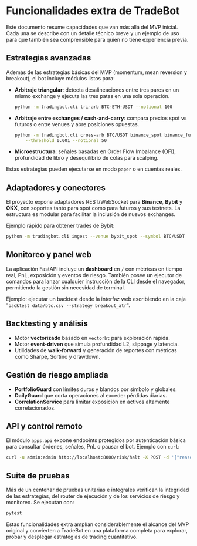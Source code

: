 # Funcionalidades extra de TradeBot

Este documento resume capacidades que van más allá del MVP inicial.
Cada una se describe con un detalle técnico breve y un ejemplo de uso
para que también sea comprensible para quien no tiene experiencia previa.

## Estrategias avanzadas

Además de las estrategias básicas del MVP (momentum, mean reversion y
breakout), el bot incluye módulos listos para:

- **Arbitraje triangular**: detecta desalineaciones entre tres pares en un
  mismo exchange y ejecuta las tres patas en una sola operación.
  ```bash
  python -m tradingbot.cli tri-arb BTC-ETH-USDT --notional 100
  ```
- **Arbitraje entre exchanges / cash-and-carry**: compara precios spot vs
  futuros o entre venues y abre posiciones opuestas.
  ```bash
  python -m tradingbot.cli cross-arb BTC/USDT binance_spot binance_futures \
      --threshold 0.001 --notional 50
  ```
- **Microestructura**: señales basadas en Order Flow Imbalance (OFI),
  profundidad de libro y desequilibrio de colas para scalping.

Estas estrategias pueden ejecutarse en modo ``paper`` o en cuentas reales.

## Adaptadores y conectores

El proyecto expone adaptadores REST/WebSocket para **Binance**, **Bybit**
 y **OKX**, con soportes tanto para spot como para futuros y sus testnets.
La estructura es modular para facilitar la inclusión de nuevos exchanges.

Ejemplo rápido para obtener trades de Bybit:
```bash
python -m tradingbot.cli ingest --venue bybit_spot --symbol BTC/USDT
```

## Monitoreo y panel web

La aplicación FastAPI incluye un **dashboard** en `/` con métricas en
 tiempo real, PnL, exposición y eventos de riesgo.  También posee un
 ejecutor de comandos para lanzar cualquier instrucción de la CLI desde el
 navegador, permitiendo la gestión sin necesidad de terminal.

Ejemplo: ejecutar un backtest desde la interfaz web escribiendo en la caja
"`backtest data/btc.csv --strategy breakout_atr`".

## Backtesting y análisis

- Motor **vectorizado** basado en `vectorbt` para exploración rápida.
- Motor **event-driven** que simula profundidad L2, slippage y latencia.
- Utilidades de **walk-forward** y generación de reportes con métricas
  como Sharpe, Sortino y drawdown.

## Gestión de riesgo ampliada

- **PortfolioGuard** con límites duros y blandos por símbolo y globales.
- **DailyGuard** que corta operaciones al exceder pérdidas diarias.
- **CorrelationService** para limitar exposición en activos altamente
  correlacionados.

## API y control remoto

El módulo `apps.api` expone endpoints protegidos por autenticación básica
para consultar órdenes, señales, PnL o pausar el bot.  Ejemplo con `curl`:
```bash
curl -u admin:admin http://localhost:8000/risk/halt -X POST -d '{"reason":"manual"}'
```

## Suite de pruebas

Más de un centenar de pruebas unitarias e integrales verifican la
integridad de las estrategias, del router de ejecución y de los servicios
de riesgo y monitoreo.  Se ejecutan con:
```bash
pytest
```

Estas funcionalidades extra amplían considerablemente el alcance del MVP
original y convierten a TradeBot en una plataforma completa para
explorar, probar y desplegar estrategias de trading cuantitativo.

